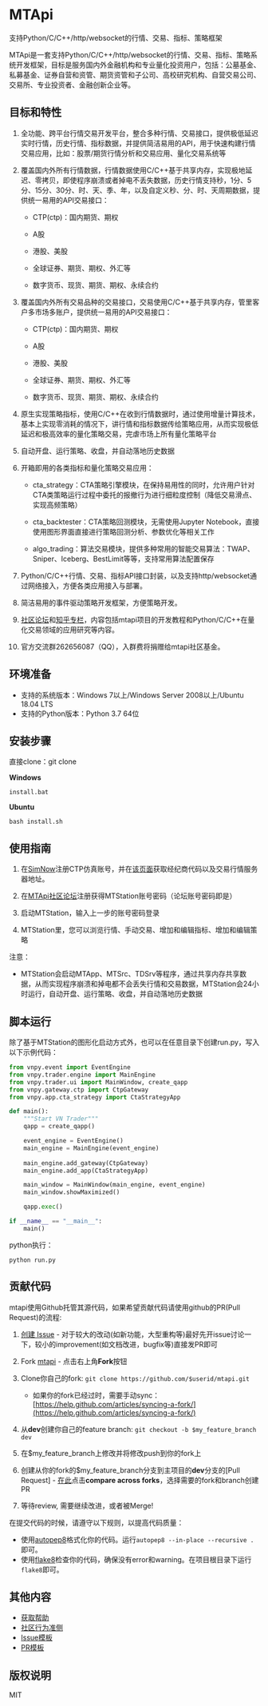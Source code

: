 # MTApi
支持Python/C/C++/http/websocket的行情、交易、指标、策略框架

MTApi是一套支持Python/C/C++/http/websocket的行情、交易、指标、策略系统开发框架，目标是服务国内外金融机构和专业量化投资用户，包括：公墓基金、私募基金、证券自营和资管、期货资管和子公司、高校研究机构、自营交易公司、交易所、专业投资者、金融创新企业等。

## 目标和特性

1. 全功能、跨平台行情交易开发平台，整合多种行情、交易接口，提供极低延迟实时行情，历史行情、指标数据，并提供简洁易用的API，用于快速构建行情交易应用，比如：股票/期货行情分析和交易应用、量化交易系统等

2. 覆盖国内外所有行情数据，行情数据使用C/C++基于共享内存，实现极地延迟、零拷贝，即使程序崩溃或者掉电不丢失数据，历史行情支持秒，1分、5分、15分、30分、时、天、季、年，以及自定义秒、分、时、天周期数据，提供统一易用的API交易接口：

    * CTP(ctp)：国内期货、期权

    * A股

    * 港股、美股

    * 全球证券、期货、期权、外汇等

    * 数字货币、现货、期货、期权、永续合约

3. 覆盖国内外所有交易品种的交易接口，交易使用C/C++基于共享内存，管里客户多市场多账户，提供统一易用的API交易接口：

    * CTP(ctp)：国内期货、期权

    * A股

    * 港股、美股

    * 全球证券、期货、期权、外汇等

    * 数字货币、现货、期货、期权、永续合约
    
4. 原生实现策略指标，使用C/C++在收到行情数据时，通过使用增量计算技术，基本上实现零消耗的情况下，讲行情和指标数据传给策略应用，从而实现极低延迟和极高效率的量化策略交易，完虐市场上所有量化策略平台

5. 自动开盘、运行策略、收盘，并自动落地历史数据

6. 开箱即用的各类指标和量化策略交易应用：
    
    * cta_strategy：CTA策略引擎模块，在保持易用性的同时，允许用户针对CTA类策略运行过程中委托的报撤行为进行细粒度控制（降低交易滑点、实现高频策略）

    * cta_backtester：CTA策略回测模块，无需使用Jupyter Notebook，直接使用图形界面直接进行策略回测分析、参数优化等相关工作

    * algo_trading：算法交易模块，提供多种常用的智能交易算法：TWAP、Sniper、Iceberg、BestLimit等等，支持常用算法配置保存

7. Python/C/C++行情、交易、指标API接口封装，以及支持http/websocket通过网络接入，方便各类应用接入与部署。

8. 简洁易用的事件驱动策略开发框架，方便策略开发。

9. [社区论坛](http://www.mtapi.com)和[知乎专栏](http://zhuanlan.zhihu.com/mtapi)，内容包括mtapi项目的开发教程和Python/C/C++在量化交易领域的应用研究等内容。

10. 官方交流群262656087（QQ），入群费将捐赠给mtapi社区基金。

## 环境准备

* 支持的系统版本：Windows 7以上/Windows Server 2008以上/Ubuntu 18.04 LTS
* 支持的Python版本：Python 3.7 64位

## 安装步骤

直接clone：git clone 

**Windows**

    install.bat

**Ubuntu**

    bash install.sh


## 使用指南

1. 在[SimNow](http://www.simnow.com.cn/)注册CTP仿真账号，并在[该页面](http://www.simnow.com.cn/product.action)获取经纪商代码以及交易行情服务器地址。

2. 在[MTApi社区论坛](https://www.mtapi.com/forum/)注册获得MTStation账号密码（论坛账号密码即是）

3. 启动MTStation，输入上一步的账号密码登录

4. MTStation里，您可以浏览行情、手动交易、增加和编辑指标、增加和编辑策略

注意：
* MTStation会启动MTApp、MTSrc、TDSrv等程序，通过共享内存共享数据，从而实现程序崩溃和掉电都不会丢失行情和交易数据，MTStation会24小时运行，自动开盘、运行策略、收盘，并自动落地历史数据


## 脚本运行

除了基于MTStation的图形化启动方式外，也可以在任意目录下创建run.py，写入以下示例代码：

```Python
from vnpy.event import EventEngine
from vnpy.trader.engine import MainEngine
from vnpy.trader.ui import MainWindow, create_qapp
from vnpy.gateway.ctp import CtpGateway
from vnpy.app.cta_strategy import CtaStrategyApp

def main():
    """Start VN Trader"""
    qapp = create_qapp()

    event_engine = EventEngine()
    main_engine = MainEngine(event_engine)
    
    main_engine.add_gateway(CtpGateway)
    main_engine.add_app(CtaStrategyApp)

    main_window = MainWindow(main_engine, event_engine)
    main_window.showMaximized()

    qapp.exec()

if __name__ == "__main__":
    main()
```

python执行：

    python run.py

## 贡献代码

mtapi使用Github托管其源代码，如果希望贡献代码请使用github的PR(Pull Request)的流程:

1. [创建 Issue](https://github.com/mtapi/mtapi/issues/new) - 对于较大的改动(如新功能，大型重构等)最好先开issue讨论一下，较小的improvement(如文档改进，bugfix等)直接发PR即可

2. Fork [mtapi](https://github.com/mtapi/mtapi) - 点击右上角**Fork**按钮

3. Clone你自己的fork: ```git clone https://github.com/$userid/mtapi.git```
	* 如果你的fork已经过时，需要手动sync：[https://help.github.com/articles/syncing-a-fork/](https://help.github.com/articles/syncing-a-fork/)

4. 从**dev**创建你自己的feature branch: ```git checkout -b $my_feature_branch dev```

5. 在$my_feature_branch上修改并将修改push到你的fork上

6. 创建从你的fork的$my_feature_branch分支到主项目的**dev**分支的[Pull Request] -  [在此](https://github.com/mtapi/mtapi/compare?expand=1)点击**compare across forks**，选择需要的fork和branch创建PR

7. 等待review, 需要继续改进，或者被Merge!

在提交代码的时候，请遵守以下规则，以提高代码质量：

  * 使用[autopep8](https://github.com/hhatto/autopep8)格式化你的代码。运行```autopep8 --in-place --recursive . ```即可。
  * 使用[flake8](https://pypi.org/project/flake8/)检查你的代码，确保没有error和warning。在项目根目录下运行```flake8```即可。


## 其他内容

* [获取帮助](https://github.com/mtapi/mtapi/blob/dev/docs/SUPPORT.md)
* [社区行为准侧](https://github.com/mtapi/mtapi/blob/dev/docs/CODE_OF_CONDUCT.md)
* [Issue模板](https://github.com/mtapi/mtapi/blob/dev/docs/ISSUE_TEMPLATE.md)
* [PR模板](https://github.com/mtapi/mtapi/blob/dev/docs/PULL_REQUEST_TEMPLATE.md)



## 版权说明
MIT
  




